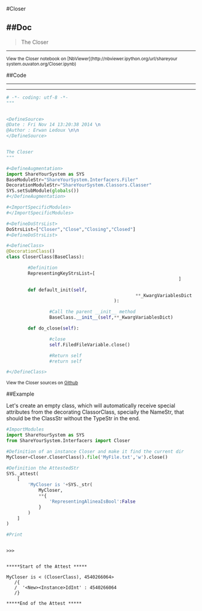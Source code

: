 

<!--
FrozenIsBool False
-->

#Closer

##Doc
----


>
> The Closer
>

----

<small>
View the Closer notebook on [NbViewer](http://nbviewer.ipython.org/url/shareyour
system.ouvaton.org/Closer.ipynb)
</small>




<!--
FrozenIsBool False
-->

##Code

----

<ClassDocStr>

----

```python
# -*- coding: utf-8 -*-
"""


<DefineSource>
@Date : Fri Nov 14 13:20:38 2014 \n
@Author : Erwan Ledoux \n\n
</DefineSource>


The Closer
"""

#<DefineAugmentation>
import ShareYourSystem as SYS
BaseModuleStr="ShareYourSystem.Interfacers.Filer"
DecorationModuleStr="ShareYourSystem.Classors.Classer"
SYS.setSubModule(globals())
#</DefineAugmentation>

#<ImportSpecificModules>
#</ImportSpecificModules>

#<DefineDoStrsList>
DoStrsList=["Closer","Close","Closing","Closed"]
#<DefineDoStrsList>

#<DefineClass>
@DecorationClass()
class CloserClass(BaseClass):

        #Definition
        RepresentingKeyStrsList=[
                                                                ]

        def default_init(self,
                                                **_KwargVariablesDict
                                        ):

                #Call the parent __init__ method
                BaseClass.__init__(self,**_KwargVariablesDict)

        def do_close(self):

                #close
                self.FiledFileVariable.close()

                #Return self
                #return self

#</DefineClass>


```

<small>
View the Closer sources on <a href="https://github.com/Ledoux/ShareYourSystem/tr
ee/master/Pythonlogy/ShareYourSystem/Interfacers/Closer"
target="_blank">Github</a>
</small>




<!---
FrozenIsBool True
-->

##Example

Let's create an empty class, which will automatically receive
special attributes from the decorating ClassorClass,
specially the NameStr, that should be the ClassStr
without the TypeStr in the end.

```python
#ImportModules
import ShareYourSystem as SYS
from ShareYourSystem.Interfacers import Closer

#Definition of an instance Closer and make it find the current dir
MyCloser=Closer.CloserClass().file('MyFile.txt','w').close()

#Definition the AttestedStr
SYS._attest(
    [
        'MyCloser is '+SYS._str(
            MyCloser,
            **{
                'RepresentingAlineaIsBool':False
            }
        )
    ]
)

#Print



```


```console
>>>


*****Start of the Attest *****

MyCloser is < (CloserClass), 4540266064>
   /{
   /  '<New><Instance>IdInt' : 4540266064
   /}

*****End of the Attest *****



```

